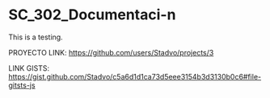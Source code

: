 # SC_302_Documentaci-n
This is a testing.

PROYECTO LINK: https://github.com/users/Stadvo/projects/3



LINK GISTS: https://gist.github.com/Stadvo/c5a6d1d1ca73d5eee3154b3d3130b0c6#file-gitsts-js
